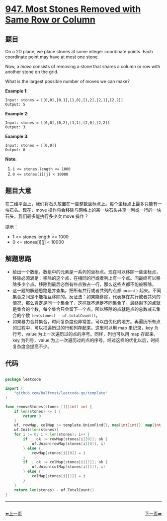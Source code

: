 # [947. Most Stones Removed with Same Row or Column](https://leetcode.com/problems/most-stones-removed-with-same-row-or-column/)


## 题目

On a 2D plane, we place stones at some integer coordinate points. Each coordinate point may have at most one stone.

Now, a *move* consists of removing a stone that shares a column or row with another stone on the grid.

What is the largest possible number of moves we can make?

**Example 1**:

    Input: stones = [[0,0],[0,1],[1,0],[1,2],[2,1],[2,2]]
    Output: 5

**Example 2**:

    Input: stones = [[0,0],[0,2],[1,1],[2,0],[2,2]]
    Output: 3

**Example 3**:

    Input: stones = [[0,0]]
    Output: 0

**Note**:

1. `1 <= stones.length <= 1000`
2. `0 <= stones[i][j] < 10000`


## 题目大意

在二维平面上，我们将石头放置在一些整数坐标点上。每个坐标点上最多只能有一块石头。现在，move 操作将会移除与网格上的某一块石头共享一列或一行的一块石头。我们最多能执行多少次 move 操作？

提示：

- 1 <= stones.length <= 1000
- 0 <= stones[i][j] < 10000


## 解题思路


- 给出一个数组，数组中的元素是一系列的坐标点。现在可以移除一些坐标点，移除必须满足：移除的这个点，在相同的行或者列上有一个点。问最终可以移除多少个点。移除到最后必然有些点独占一行，那么这些点都不能被移除。
- 这一题的解题思路是并查集。把所有共行或者共列的点都 `union()` 起来。不同集合之间是不能相互移除的。反证法：如果能移除，代表存在共行或者共列的情况，那么肯定是同一个集合了，这样就不满足不同集合了。最终剩下的点就是集合的个数，每个集合只会留下一个点。所以移除的点就是点的总数减去集合的个数 `len(stones) - uf.totalCount()`。
- 如果暴力合并集合，时间复杂度也非常差，可以由优化的地方。再遍历所有点的过程中，可以把遍历过的行和列存起来。这里可以用 map 来记录，key 为行号，value 为上一次遍历过的点的序号。同样，列也可以用 map 存起来，key 为列号，value 为上一次遍历过的点的序号。经过这样的优化以后，时间复杂度会提高不少。


## 代码

```go

package leetcode

import (
	"github.com/halfrost/leetcode-go/template"
)

func removeStones(stones [][]int) int {
	if len(stones) <= 1 {
		return 0
	}
	uf, rowMap, colMap := template.UnionFind{}, map[int]int{}, map[int]int{}
	uf.Init(len(stones))
	for i := 0; i < len(stones); i++ {
		if _, ok := rowMap[stones[i][0]]; ok {
			uf.Union(rowMap[stones[i][0]], i)
		} else {
			rowMap[stones[i][0]] = i
		}
		if _, ok := colMap[stones[i][1]]; ok {
			uf.Union(colMap[stones[i][1]], i)
		} else {
			colMap[stones[i][1]] = i
		}
	}
	return len(stones) - uf.TotalCount()
}

```


----------------------------------------------
<div style="display: flex;justify-content: space-between;align-items: center;">
<p><a href="https://books.halfrost.com/leetcode/ChapterFour/0900~0999/0946.Validate-Stack-Sequences/">⬅️上一页</a></p>
<p><a href="https://books.halfrost.com/leetcode/ChapterFour/0900~0999/0949.Largest-Time-for-Given-Digits/">下一页➡️</a></p>
</div>
